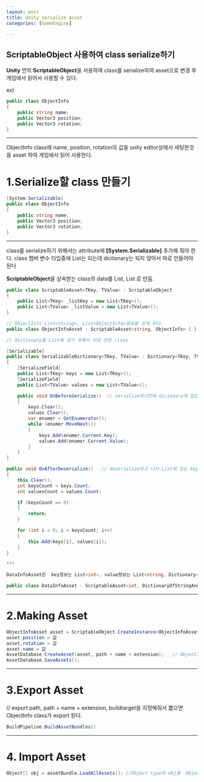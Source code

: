 ```yaml
---
layout: post
title: Unity Serialize Asset
categories: [GameEngine]

---
```


##  ScriptableObject 사용하여 class serialize하기

**Unity** 안의 **ScriptableObject**을 사용하여 class를 serialize하여 asset으로 변경 후 게임에서 읽어서 사용할 수 있다.

ex)

```c#
public class ObjectInfo
{
	public string name;
	public Vector3 position;
	public Vector3 rotation;
}
```

***

ObjectInfo class에 name, position, rotation의 값을 unity editor상에서 세팅한것을 asset 하여 게임에서 읽어 사용한다.

# 1.Serialize할 class 만들기

```c#
[System.Serializable]
public class ObjectInfo
{
	public string name;
	public Vector3 position;
	public Vector3 rotation;
}
```

***

class를 serialize하기 위해서는 attribute에 **[System.Serializable]** 추가해 줘야 한다. class 멤버 변수 타입중에  List는 되는데 dictionary는 되지 않아서 따로 만들어야된다

**ScriptableObject**을 상속받는 class의 data를 List<TKey>, List<TValue> 로 만듬.

```c#
public class ScriptableAsset<TKey, TValue> : ScriptableObject
{
	public List<TKey> _listKey = new List<TKey>();
	public List<TValue> _listValue = new List<TValue>();
}
```

```c#
// ObjectInfo List<string>, List<ObjectInfo>정보를 갖게 된다.
public class ObjectInfoAsset : ScriptableAsset<string, ObjectInfo> { }
```

```c#
// dictionary를 List에 넣기 위해서 따로 만든 class

[Serializable]
public class SerializableDictionary<TKey, TValue> : Dictionary<TKey, TValue>, ISerializationCallbackReceiver
{
	[SerializeField]
	public List<TKey> keys = new List<TKey>();
	[SerializeField]
	public List<TValue> values = new List<TValue>();

	public void OnBeforeSerialize()  // serialize하기전에 dicionary에 있는 key값과 value를 옮겨 넣는다.
	{
		keys.Clear();
		values.Clear();
		var enumer = GetEnumerator();
		while (enumer.MoveNext())
		{
			keys.Add(enumer.Current.Key);
			values.Add(enumer.Current.Value);
		}
	}
}

public void OnAfterDeserialize()   // deserialize하고 나서 List에 있는 key값과 value를 dictionary에 옮겨 넣는다.
{
	this.Clear();
	int keysCount = keys.Count;
	int valuesCount = values.Count;

	if (keysCount == 0)
	{
		return;
	}

	for (int i = 0; i < keysCount; i++)
	{
		this.Add(keys[i], values[i]);
	}
}

***

DataInfoAsset은  key정보는 List<int>, value정보는 List<string, Dictionary<string, string>>을 갖게 된다.

public class DataInfoAsset : ScriptableAsset<int, DictionaryOfStringAndString> { }
 ```

***

# 2.Making Asset

```c#
ObjectInfoAsset asset = ScriptableObject.CreateInstance<ObjectInfoAsset>();
asset.position = 값
asset.rotation = 값
asset.name = 값
AssetDatabase.CreateAsset(asset, path + name + extension);   // ObjectInfo 정보가 있는 .asset파일을 path 경로 name.extention 으로 생성
AssetDatabase.SaveAssets();
```

***

# 3.Export Asset

// export path, path + name + extension, buildtarget을 지정해줘서 뽑으면 ObjectInfo class가 export 된다.

```c#
BuildPipeline.BuildAssetBundles()
```

***

# 4. Import Asset

```c#
Object[] obj = assetBundle.LoadAllAssets(); //Object type의 obj를  ObjectInfo 로 형변환 후 사용하면된다.
```
